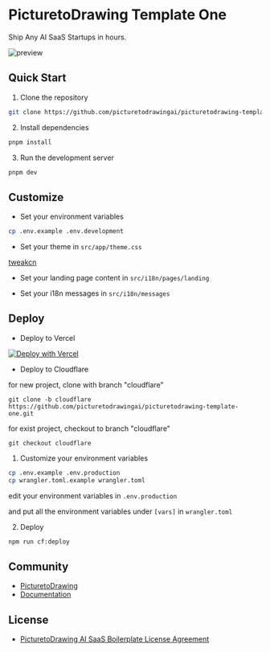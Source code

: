 # PicturetoDrawing Template One

Ship Any AI SaaS Startups in hours.

![preview](preview.png)

## Quick Start

1. Clone the repository

```bash
git clone https://github.com/picturetodrawingai/picturetodrawing-template-one.git
```

2. Install dependencies

```bash
pnpm install
```

3. Run the development server

```bash
pnpm dev
```

## Customize

- Set your environment variables

```bash
cp .env.example .env.development
```

- Set your theme in `src/app/theme.css`

[tweakcn](https://tweakcn.com/editor/theme)

- Set your landing page content in `src/i18n/pages/landing`

- Set your i18n messages in `src/i18n/messages`

## Deploy

- Deploy to Vercel

[![Deploy with Vercel](https://vercel.com/button)](https://vercel.com/new/clone?repository-url=https%3A%2F%2Fgithub.com%2Fpicturetodrawingai%2Fpicturetodrawing-template-one&project-name=my-picturetodrawing-project&repository-name=my-picturetodrawing-project&redirect-url=https%3A%2F%2Fpicturetodrawing.ai&demo-title=PicturetoDrawing&demo-description=Ship%20Any%20AI%20Startup%20in%20hours%2C%20not%20days&demo-url=https%3A%2F%2Fpicturetodrawing.ai&demo-image=https%3A%2F%2Fpbs.twimg.com%2Fmedia%2FGgGSW3La8AAGJgU%3Fformat%3Djpg%26name%3Dlarge)

- Deploy to Cloudflare

for new project, clone with branch "cloudflare"

```shell
git clone -b cloudflare https://github.com/picturetodrawingai/picturetodrawing-template-one.git
```

for exist project, checkout to branch "cloudflare"

```shell
git checkout cloudflare
```

1. Customize your environment variables

```bash
cp .env.example .env.production
cp wrangler.toml.example wrangler.toml
```

edit your environment variables in `.env.production`

and put all the environment variables under `[vars]` in `wrangler.toml`

2. Deploy

```bash
npm run cf:deploy
```

## Community

- [PicturetoDrawing](https://picturetodrawing.com)
- [Documentation](https://docs.picturetodrawing.com)

## License

- [PicturetoDrawing AI SaaS Boilerplate License Agreement](LICENSE)
